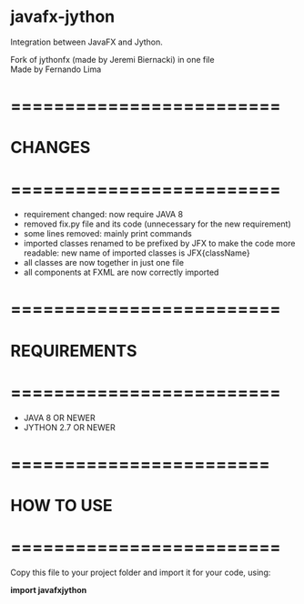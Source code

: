# javafx-jython
Integration between JavaFX and Jython.

Fork of jythonfx (made by Jeremi Biernacki) in one file  
Made by Fernando Lima

# =========================
#    CHANGES
# =========================

- requirement changed: now require JAVA 8
- removed fix.py file and its code (unnecessary for the new requirement)
- some lines removed: mainly print commands
- imported classes renamed to be prefixed by JFX to make the code more readable:
  new name of imported classes is JFX{className}
- all classes are now together in just one file
- all components at FXML are now correctly imported

# =========================
#    REQUIREMENTS
# =========================

- JAVA 8 OR NEWER
- JYTHON 2.7 OR NEWER

# ========================
#    HOW TO USE
# =========================

Copy this file to your project folder and import it for your code, using:

**import javafxjython**
